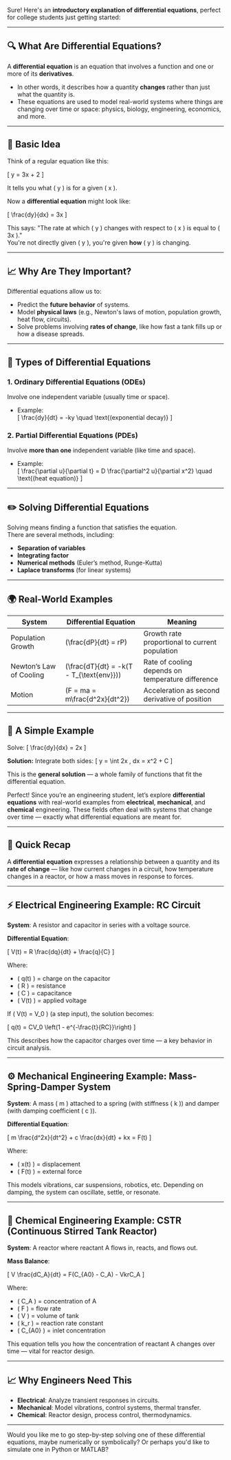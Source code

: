 Sure! Here's an **introductory explanation of differential equations**, perfect for college students just getting started:

---

## 🔍 What Are Differential Equations?

A **differential equation** is an equation that involves a function and one or more of its **derivatives**.

- In other words, it describes how a quantity **changes** rather than just what the quantity is.
- These equations are used to model real-world systems where things are changing over time or space: physics, biology, engineering, economics, and more.

---

## 🧠 Basic Idea

Think of a regular equation like this:

\[
y = 3x + 2
\]

It tells you what \( y \) is for a given \( x \).

Now a **differential equation** might look like:

\[
\frac{dy}{dx} = 3x
\]

This says: "The rate at which \( y \) changes with respect to \( x \) is equal to \( 3x \)."  
You're not directly given \( y \), you're given **how** \( y \) is changing.

---

## 📈 Why Are They Important?

Differential equations allow us to:

- Predict the **future behavior** of systems.
- Model **physical laws** (e.g., Newton's laws of motion, population growth, heat flow, circuits).
- Solve problems involving **rates of change**, like how fast a tank fills up or how a disease spreads.

---

## 🧮 Types of Differential Equations

### 1. **Ordinary Differential Equations (ODEs)**  
Involve one independent variable (usually time or space).

- Example:  
  \[
  \frac{dy}{dt} = -ky \quad \text{(exponential decay)}
  \]

### 2. **Partial Differential Equations (PDEs)**  
Involve **more than one** independent variable (like time and space).

- Example:  
  \[
  \frac{\partial u}{\partial t} = D \frac{\partial^2 u}{\partial x^2} \quad \text{(heat equation)}
  \]

---

## ✏️ Solving Differential Equations

Solving means finding a function that satisfies the equation.  
There are several methods, including:

- **Separation of variables**
- **Integrating factor**
- **Numerical methods** (Euler’s method, Runge-Kutta)
- **Laplace transforms** (for linear systems)

---

## 🌍 Real-World Examples

| System | Differential Equation | Meaning |
|--------|------------------------|---------|
| Population Growth | \(\frac{dP}{dt} = rP\) | Growth rate proportional to current population |
| Newton’s Law of Cooling | \(\frac{dT}{dt} = -k(T - T_{\text{env}})\) | Rate of cooling depends on temperature difference |
| Motion | \(F = ma = m\frac{d^2x}{dt^2}\) | Acceleration as second derivative of position |

---

## 🚀 A Simple Example

Solve:
\[
\frac{dy}{dx} = 2x
\]

**Solution:**
Integrate both sides:
\[
y = \int 2x \, dx = x^2 + C
\]

This is the **general solution** — a whole family of functions that fit the differential equation.

Perfect! Since you’re an engineering student, let’s explore **differential equations** with real-world examples from **electrical**, **mechanical**, and **chemical** engineering. These fields often deal with systems that change over time — exactly what differential equations are meant for.

---

## 🧠 Quick Recap

A **differential equation** expresses a relationship between a quantity and its **rate of change** — like how current changes in a circuit, how temperature changes in a reactor, or how a mass moves in response to forces.

---

## ⚡ Electrical Engineering Example: **RC Circuit**

**System**: A resistor and capacitor in series with a voltage source.

**Differential Equation**:

\[
V(t) = R \frac{dq}{dt} + \frac{q}{C}
\]

Where:
- \( q(t) \) = charge on the capacitor
- \( R \) = resistance
- \( C \) = capacitance
- \( V(t) \) = applied voltage

If \( V(t) = V_0 \) (a step input), the solution becomes:

\[
q(t) = CV_0 \left(1 - e^{-\frac{t}{RC}}\right)
\]

This describes how the capacitor charges over time — a key behavior in circuit analysis.

---

## ⚙️ Mechanical Engineering Example: **Mass-Spring-Damper System**

**System**: A mass \( m \) attached to a spring (with stiffness \( k \)) and damper (with damping coefficient \( c \)).

**Differential Equation**:

\[
m \frac{d^2x}{dt^2} + c \frac{dx}{dt} + kx = F(t)
\]

Where:
- \( x(t) \) = displacement
- \( F(t) \) = external force

This models vibrations, car suspensions, robotics, etc. Depending on damping, the system can oscillate, settle, or resonate.

---

## 🧪 Chemical Engineering Example: **CSTR (Continuous Stirred Tank Reactor)**

**System**: A reactor where reactant A flows in, reacts, and flows out.

**Mass Balance**:

\[
V \frac{dC_A}{dt} = F(C_{A0} - C_A) - VkrC_A
\]

Where:
- \( C_A \) = concentration of A
- \( F \) = flow rate
- \( V \) = volume of tank
- \( k_r \) = reaction rate constant
- \( C_{A0} \) = inlet concentration

This equation tells you how the concentration of reactant A changes over time — vital for reactor design.

---

## 📈 Why Engineers Need This

- **Electrical**: Analyze transient responses in circuits.
- **Mechanical**: Model vibrations, control systems, thermal transfer.
- **Chemical**: Reactor design, process control, thermodynamics.

---

Would you like me to go step-by-step solving one of these differential equations, maybe numerically or symbolically? Or perhaps you'd like to simulate one in Python or MATLAB?
